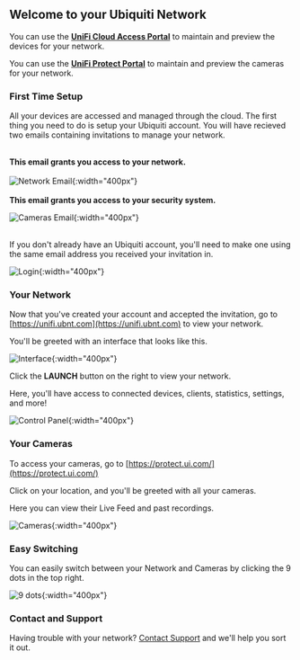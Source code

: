 ## Welcome to your Ubiquiti Network

You can use the **[UniFi Cloud Access Portal](https://unifi.ubnt.com/)** to maintain and preview the devices for your network.

You can use the **[UniFi Protect Portal](https://protect.ui.com/)** to maintain and preview the cameras for your network.

### First Time Setup

All your devices are accessed and managed through the cloud. The first thing you need to do is setup your Ubiquiti account.
You will have recieved two emails containing invitations to manage your network.
<br/>
<br/>

**This email grants you access to your network.**
<br/>
<br/>
![Network Email](https://raw.githubusercontent.com/ronaldburns/UbiquitiDocs/master/assets/msedge_bb56usToQc.png){:width="400px"}
<br/>
<br/>
**This email grants you access to your security system.**

![Cameras Email](https://raw.githubusercontent.com/ronaldburns/UbiquitiDocs/master/assets/msedge_Dd5chuU58L.png){:width="400px"}
<br/>
<br/>

If you don't already have an Ubiquiti account, you'll need to make one using the same email address you received your invitation in.

![Login](https://raw.githubusercontent.com/ronaldburns/UbiquitiDocs/master/assets/msedge_PcSUUEFlce.png){:width="400px"}



### Your Network

Now that you've created your account and accepted the invitation, go to [https://unifi.ubnt.com](https://unifi.ubnt.com) to view your network.

You'll be greeted with an interface that looks like this.

![Interface](https://raw.githubusercontent.com/ronaldburns/UbiquitiDocs/master/assets/msedge_s2D8CxmNpp.png){:width="400px"}

Click the **LAUNCH** button on the right to view your network.

Here, you'll have access to connected devices, clients, statistics, settings, and more!

![Control Panel](https://raw.githubusercontent.com/ronaldburns/UbiquitiDocs/master/assets/msedge_BB8JhrXcnt.png){:width="400px"}



### Your Cameras

To access your cameras, go to [https://protect.ui.com/](https://protect.ui.com/)

Click on your location, and you'll be greeted with all your cameras.

Here you can view their Live Feed and past recordings.

![Cameras](https://raw.githubusercontent.com/ronaldburns/UbiquitiDocs/master/assets/msedge_Bm7EaaV1Xb.png){:width="400px"}



### Easy Switching

You can easily switch between your Network and Cameras by clicking the 9 dots in the top right.

![9 dots](https://raw.githubusercontent.com/ronaldburns/UbiquitiDocs/master/assets/msedge_tGbFc9y1D8.png){:width="400px"}



### Contact and Support

Having trouble with your network? [Contact Support](https://midcentury.com/sample-page/) and we'll help you sort it out.
